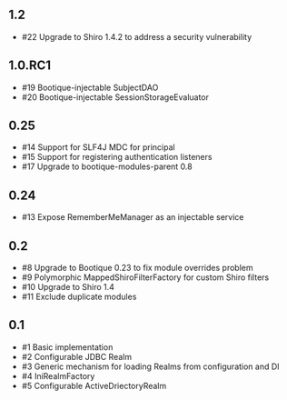 ## 1.2

* #22 Upgrade to Shiro 1.4.2 to address a security vulnerability

## 1.0.RC1

* #19 Bootique-injectable SubjectDAO
* #20 Bootique-injectable SessionStorageEvaluator

## 0.25

* #14 Support for SLF4J MDC for principal
* #15 Support for registering authentication listeners
* #17 Upgrade to bootique-modules-parent 0.8

## 0.24

* #13 Expose RememberMeManager as an injectable service

## 0.2

* #8 Upgrade to Bootique 0.23 to fix module overrides problem
* #9 Polymorphic MappedShiroFilterFactory for custom Shiro filters
* #10 Upgrade to Shiro 1.4 
* #11 Exclude duplicate modules

## 0.1

* #1 Basic implementation
* #2 Configurable JDBC Realm
* #3 Generic mechanism for loading Realms from configuration and DI
* #4 IniRealmFactory
* #5 Configurable ActiveDriectoryRealm

